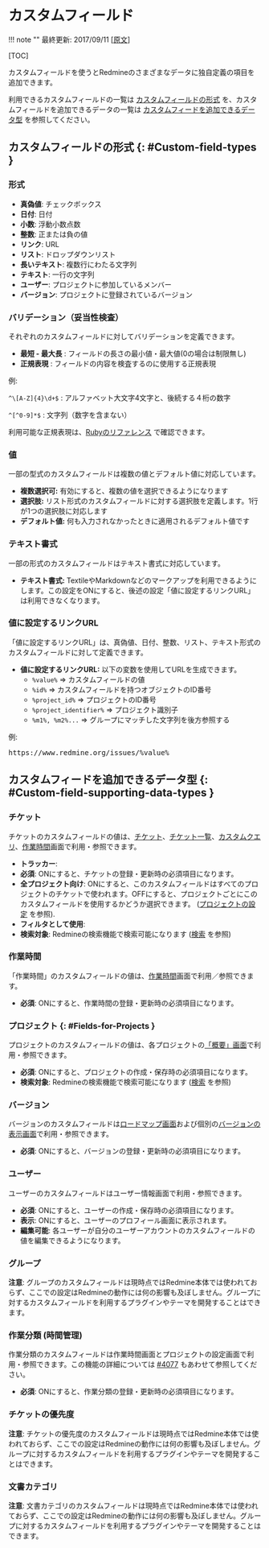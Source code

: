 カスタムフィールド
==================

!!! note ""
    最終更新: 2017/09/11
    [[原文](http://www.redmine.org/projects/redmine/wiki/RedmineCustomFields/27)]

[TOC]

カスタムフィールドを使うとRedmineのさまざまなデータに独自定義の項目を追加できます。

利用できるカスタムフィールドの一覧は [カスタムフィールドの形式](#Custom-field-types) を、カスタムフィールドを追加できるデータの一覧は [カスタムフィードを追加できるデータ型](#Custom-field-supporting-data-types) を参照してください。

カスタムフィールドの形式 {: #Custom-field-types }
------------------------

### 形式

-   **真偽値**: チェックボックス
-   **日付**: 日付
-   **小数**: 浮動小数点数
-   **整数**: 正または負の値
-   **リンク**: URL
-   **リスト**: ドロップダウンリスト
-   **長いテキスト**: 複数行にわたる文字列
-   **テキスト**: 一行の文字列
-   **ユーザー**: プロジェクトに参加しているメンバー
-   **バージョン**: プロジェクトに登録されているバージョン

### バリデーション（妥当性検査）

それぞれのカスタムフィールドに対してバリデーションを定義できます。

-   **最短 - 最大長** : フィールドの長さの最小値・最大値(0の場合は制限無し)
-   **正規表現** : フィールドの内容を検査するのに使用する正規表現

例:

`^\[A-Z]{4}\d+$` : アルファベット大文字4文字と、後続する４桁の数字

`^[^0-9]*$` : 文字列（数字を含まない）

利用可能な正規表現は、[Rubyのリファレンス](https://docs.ruby-lang.org/ja/2.4.0/doc/spec=2fregexp.html) で確認できます。

### 値

一部の型式のカスタムフィールドは複数の値とデフォルト値に対応しています。

* **複数選択可:** 有効にすると、複数の値を選択できるようになります
* **選択肢:** リスト形式のカスタムフィールドに対する選択肢を定義します。1行が1つの選択肢に対応します
* **デフォルト値:** 何も入力されなかったときに適用されるデフォルト値です

### テキスト書式

一部の形式のカスタムフィールドはテキスト書式に対応しています。

* **テキスト書式:** TextileやMarkdownなどのマークアップを利用できるようにします。この設定をONにすると、後述の設定「値に設定するリンクURL」は利用できなくなります。

### 値に設定するリンクURL

「値に設定するリンクURL」は、真偽値、日付、整数、リスト、テキスト形式のカスタムフィールドに対して定義できます。

* **値に設定するリンクURL:** 以下の変数を使用してURLを生成できます。
  * `%value%` => カスタムフィールドの値
  * `%id%` => カスタムフィールドを持つオブジェクトのID番号
  * `%project_id%` => プロジェクトのID番号
  * `%project_identifier%` => プロジェクト識別子
  * `%m1%, %m2%...` => グループにマッチした文字列を後方参照する

例:
<pre>
https://www.redmine.org/issues/%value%
</pre>


カスタムフィードを追加できるデータ型 {: #Custom-field-supporting-data-types }
----------------------------

### チケット

チケットのカスタムフィールドの値は、[チケット](RedmineIssues)、[チケット一覧](RedmineIssueList)、[カスタムクエリ](RedmineIssueList#Custom-queries)、[作業時間](RedmineTimelogReport)画面で利用・参照できます。

-   **トラッカー**:
-   **必須**: ONにすると、チケットの登録・更新時の必須項目になります。
-   **全プロジェクト向け**: ONにすると、このカスタムフィールドはすべてのプロジェクトのチケットで使われます。OFFにすると、プロジェクトごとにこのカスタムフィールドを使用するかどうか選択できます。 ([プロジェクトの設定](RedmineProjectSettings) を参照).
-   **フィルタとして使用**:
-   **検索対象**: Redmineの検索機能で検索可能になります ([検索](RedmineSearch) を参照)

### 作業時間

「作業時間」のカスタムフィールドの値は、[作業時間](RedmineTimelogReport)画面で利用／参照できます。

-   **必須**: ONにすると、作業時間の登録・更新時の必須項目になります。

### プロジェクト {: #Fields-for-Projects }

プロジェクトのカスタムフィールドの値は、各プロジェクトの[「概要」画面](RedmineProjectOverview)で利用・参照できます。

-   **必須**: ONにすると、プロジェクトの作成・保存時の必須項目になります。
-   **検索対象**: Redmineの検索機能で検索可能になります ([検索](RedmineSearch) を参照)

### バージョン

バージョンのカスタムフィールドは[ロードマップ画面](RedmineRoadmap)および個別の[バージョンの表示画面](RedmineVersion)で利用・参照できます。

-   **必須**: ONにすると、バージョンの登録・更新時の必須項目になります。

### ユーザー

ユーザーのカスタムフィールドはユーザー情報画面で利用・参照できます。

-   **必須**: ONにすると、ユーザーの作成・保存時の必須項目になります。
-   **表示**: ONにすると、ユーザーのプロフィール画面に表示されます。
-   **編集可能**: 各ユーザーが自分のユーザーアカウントのカスタムフィールドの値を編集できるようになります。

### グループ

**注意**: グループのカスタムフィールドは現時点ではRedmine本体では使われておらず、ここでの設定はRedmineの動作には何の影響も及ぼしません。グループに対するカスタムフィールドを利用するプラグインやテーマを開発することはできます。

### 作業分類 (時間管理)

作業分類のカスタムフィールドは作業時間画面とプロジェクトの設定画面で利用・参照できます。この機能の詳細については [#4077](http://www.redmine.org/issues/4077) もあわせて参照してください。

-   **必須**: ONにすると、作業分類の登録・更新時の必須項目になります。

### チケットの優先度

**注意**: チケットの優先度のカスタムフィールドは現時点ではRedmine本体では使われておらず、ここでの設定はRedmineの動作には何の影響も及ぼしません。グループに対するカスタムフィールドを利用するプラグインやテーマを開発することはできます。

### 文書カテゴリ

**注意**: 文書カテゴリのカスタムフィールドは現時点ではRedmine本体では使われておらず、ここでの設定はRedmineの動作には何の影響も及ぼしません。グループに対するカスタムフィールドを利用するプラグインやテーマを開発することはできます。
